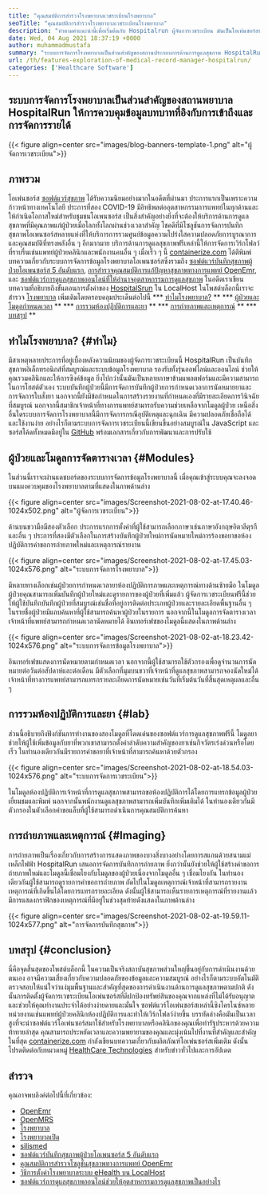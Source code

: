 ```yaml
---
title: "คุณสมบัติการสำรวจโรงพยาบาลเวชระเบียนโรงพยาบาล" 
seoTitle: "คุณสมบัติการสำรวจโรงพยาบาลเวชระเบียนโรงพยาบาล" 
description: "ทำตามคำแนะนำนี้เพื่อเริ่มต้นกับ Hospitalrun ผู้จัดการเวชระเบียน มันเป็นโอเพ่นซอร์สหลายภาษาและทำให้กระบวนการสำคัญหลายอย่างโดยอัตโนมัติ" 
date: Wed, 04 Aug 2021 18:37:19 +0000
author: muhammadmustafa
summary: "ระบบการจัดการโรงพยาบาลเป็นส่วนสำคัญของสถานประกอบการด้านการดูแลสุขภาพ HospitalRun ให้การควบคุมข้อมูลบทบาทที่อิงกับการเข้าถึงและการจัดการรายได้" 
url: /th/features-exploration-of-medical-record-manager-hospitalrun/
categories: ['Healthcare Software']
---
```


## ระบบการจัดการโรงพยาบาลเป็นส่วนสำคัญของสถานพยาบาล HospitalRun ให้การควบคุมข้อมูลบทบาทที่อิงกับการเข้าถึงและการจัดการรายได้

{{< figure align=center src="images/blog-banners-template-1.png" alt="ผู้จัดการเวชระเบียน">}}


## ภาพรวม
โอเพ่นซอร์ส [ซอฟต์แวร์สุขภาพ][1] ได้รับความนิยมอย่างมากในอดีตที่ผ่านมา ประการแรกเป็นเพราะความก้าวหน้าทางเทคโนโลยี ประการที่สอง COVID-19 มีอิทธิพลต่ออุตสาหกรรมการแพทย์ในทุกด้านและให้กำเนิดโอกาสใหม่สำหรับชุมชนโอเพนซอร์ส เป็นสิ่งสำคัญอย่างยิ่งที่จะต้องให้บริการด้านการดูแลสุขภาพที่มีคุณภาพแก่ผู้ป่วยเมื่อโลกทั้งโลกผ่านช่วงเวลาสำคัญ โชคดีที่มีโซลูชันการจัดการบันทึกสุขภาพโอเพนซอร์สหลายแห่งที่ให้บริการการรวมศูนย์ข้อมูลความโปร่งใสความปลอดภัยการบูรณาการและคุณสมบัติที่ทรงพลังอื่น ๆ อีกมากมาย บริการด้านการดูแลสุขภาพฟรีเหล่านี้ให้การจัดการเวิร์กโฟลว์ที่ราบรื่นเช่นแพทย์ผู้ป่วยคลินิกและพนักงานคนอื่น ๆ เมื่อเร็ว ๆ นี้ [containerize.com][2] ได้ตีพิมพ์บทความเกี่ยวกับระบบการจัดการข้อมูลโรงพยาบาลโอเพนซอร์สซึ่งรวมถึง [ซอฟต์แวร์บันทึกสุขภาพผู้ป่วยโอเพนซอร์ส 5 อันดับแรก][3], [การสำรวจคุณสมบัติการแก้ปัญหาสุขภาพทางการแพทย์ OpenEmr][4], และ [ซอฟต์แวร์การดูแลสุขภาพออนไลน์ที่ให้อำนาจอุตสาหกรรมการดูแลสุขภาพ][5]
ในอดีตเราเขียนบทความที่อธิบายถึงขั้นตอนการตั้งค่าของ [HospitalSrun][6] ใน LocalHost ในโพสต์บล็อกนี้เราจะสำรวจ [โรงพยาบาล][6] เพิ่มเติมโดยครอบคลุมประเด็นต่อไปนี้
  *** [ทำไมโรงพยาบาล?][7] **
  *** [ผู้ป่วยและโมดูลกำหนดเวลา][8] **
  *** [การรวมห้องปฏิบัติการและยา][9] **
  *** [การถ่ายภาพและเหตุการณ์][10] **
  *** [บทสรุป][11] **

## ทำไมโรงพยาบาล? {#ทำไม}
มีสาเหตุหลายประการที่อยู่เบื้องหลังความนิยมของผู้จัดการเวชระเบียนนี้ HospitalRun เป็นบันทึกสุขภาพอิเล็กทรอนิกส์ที่สมบูรณ์และระบบข้อมูลโรงพยาบาล รองรับทั้งรุ่นออฟไลน์และออนไลน์ ช่วยให้คุณรวมคลินิกและให้การซิงค์ข้อมูล ยิ่งไปกว่านั้นมันเป็นหลายภาษาข้ามแพลตฟอร์มและมีความสามารถในการโฮสต์ตัวเอง ระบบบันทึกผู้ป่วยนี้มีการจัดการบันทึกผู้ป่วยการกำหนดเวลาการนัดหมายยาและการจัดการใบสั่งยา นอกจากนี้ยังมีข้อกำหนดในการสร้างรายงานที่กำหนดเองที่มีรายละเอียดการวินิจฉัยที่สมบูรณ์ นอกจากนี้สมาชิกเจ้าหน้าที่ทางการแพทย์สามารถรับความช่วยเหลือจากโมดูลผู้ป่วย เหนือสิ่งอื่นใดระบบการจัดการโรงพยาบาลนี้มีการจัดการกรณีอุบัติเหตุและฉุกเฉิน มีความปลอดภัยเชื่อถือได้และใช้งานง่าย อย่างไรก็ตามระบบการจัดการเวชระเบียนนี้เขียนขึ้นอย่างสมบูรณ์ใน JavaScript และซอร์สโค้ดทั้งหมดมีอยู่ใน [GitHub][12] พร้อมเอกสารเกี่ยวกับการพัฒนาและการปรับใช้

## ผู้ป่วยและโมดูลการจัดตารางเวลา {#Modules}
ในส่วนนี้เราจะผ่านแดชบอร์ดของระบบการจัดการข้อมูลโรงพยาบาลนี้ เมื่อคุณเข้าสู่ระบบคุณจะลงจอดบนแผงควบคุมของโรงพยาบาลตามที่แสดงในภาพด้านล่าง

{{< figure align=center src="images/Screenshot-2021-08-02-at-17.40.46-1024x502.png" alt="ผู้จัดการเวชระเบียน">}}

ด้านบนขวามือมีสองตัวเลือก ประการแรกการตั้งค่าที่ผู้ใช้สามารถเลือกภาษาเช่นภาษาอังกฤษอิตาลีตุรกีและอื่น ๆ ประการที่สองมีตัวเลือกในการสร้างบันทึกผู้ป่วยใหม่การนัดหมายใหม่การร้องขอยาขอห้องปฏิบัติการคำขอการถ่ายภาพใหม่และเหตุการณ์รายงาน

{{< figure align=center src="images/Screenshot-2021-08-02-at-17.45.03-1024x576.png" alt="ระบบการจัดการโรงพยาบาล">}}

มีหลายทางเลือกเช่นผู้ป่วยการกำหนดเวลายาห้องปฏิบัติการภาพและเหตุการณ์ทางด้านซ้ายมือ ในโมดูลผู้ป่วยคุณสามารถเพิ่มบันทึกผู้ป่วยใหม่และดูรายการของผู้ป่วยที่เพิ่มแล้ว ผู้จัดการเวชระเบียนฟรีนี้ช่วยให้ผู้ใช้บันทึกบันทึกผู้ป่วยที่สมบูรณ์เช่นชื่อที่อยู่การติดต่อประเภทผู้ป่วยและรายละเอียดพื้นฐานอื่น ๆ ในรายชื่อผู้ป่วยมีแถบค้นหาที่ผู้ใช้สามารถค้นหาผู้ป่วยในรายการ นอกจากนี้ในโมดูลการจัดตารางเวลาเจ้าหน้าที่แพทย์สามารถกำหนดเวลานัดหมายได้ อินเทอร์เฟซของโมดูลนี้แสดงในภาพด้านล่าง

{{< figure align=center src="images/Screenshot-2021-08-02-at-18.23.42-1024x576.png" alt="ระบบการจัดการข้อมูลโรงพยาบาล">}}

อินเทอร์เฟซแสดงการนัดหมายตามกำหนดเวลา นอกจากนี้ผู้ใช้สามารถใช้ตัวกรองเพื่อดูจำนวนการนัดหมายต่อวันต่อสัปดาห์และต่อเดือน มีตัวเลือกที่มุมบนขวาที่เจ้าหน้าที่ดูแลสุขภาพสามารถจองนัดใหม่ได้ เจ้าหน้าที่ทางการแพทย์สามารถแทรกรายละเอียดการนัดหมายเช่นวันที่เริ่มต้นวันที่สิ้นสุดเหตุผลและอื่น ๆ

## การรวมห้องปฏิบัติการและยา {#lab}
ส่วนนี้อธิบายถึงฟังก์ชันการทำงานของสองโมดูลที่โดดเด่นของซอฟต์แวร์การดูแลสุขภาพฟรีนี้ โมดูลยาช่วยให้ผู้ใช้เพิ่มข้อมูลกับยาที่พวกเขาสามารถตั้งค่าลำดับความสำคัญของยาเช่นกิจวัตรเร่งด่วนหรือโดยเร็ว ในทำนองเดียวกันมีรายการคำขอยาที่เจ้าหน้าที่สามารถค้นหาด้วยตัวกรอง

{{< figure align=center src="images/Screenshot-2021-08-02-at-18.54.03-1024x576.png" alt="ระบบการจัดการเวชระเบียน">}}

ในโมดูลห้องปฏิบัติการเจ้าหน้าที่การดูแลสุขภาพสามารถขอห้องปฏิบัติการได้โดยการแทรกข้อมูลผู้ป่วยเยี่ยมชมและพิมพ์ นอกจากนั้นพนักงานดูแลสุขภาพสามารถเพิ่มบันทึกเพิ่มเติมได้ ในทำนองเดียวกันมีตัวกรองในตัวเลือกคำขอแล็บที่ผู้ใช้สามารถดำเนินการคุณสมบัติการค้นหา

## การถ่ายภาพและเหตุการณ์ {#Imaging}
การถ่ายภาพเป็นเรื่องเกี่ยวกับการสร้างการแสดงภาพของบางสิ่งบางอย่างโดยการสแกนด้วยสนามแม่เหล็กไฟฟ้า HospitalRun เสนอการจัดการบันทึกการถ่ายภาพ ยิ่งกว่านั้นยังช่วยให้ผู้ใช้สร้างคำขอการถ่ายภาพใหม่และโมดูลนี้เชื่อมโยงกับโมดูลของผู้ป่วยเนื่องจากโมดูลอื่น ๆ เชื่อมโยงกัน ในทำนองเดียวกันผู้ใช้สามารถดูรายการคำขอการถ่ายภาพ ถัดไปในโมดูลเหตุการณ์เจ้าหน้าที่สามารถรายงานเหตุการณ์ที่เกิดขึ้นได้โดยการแทรกรายละเอียด ดังนั้นผู้ใช้สามารถเห็นรายการเหตุการณ์ที่รายงานแล้ว มีการแสดงกราฟิกของเหตุการณ์ที่มีอยู่ในช่วงสุดท้ายดังแสดงในภาพด้านล่าง

{{< figure align=center src="images/Screenshot-2021-08-02-at-19.59.11-1024x577.png" alt="การจัดการบันทึกสุขภาพ">}}


## บทสรุป {#conclusion}
นี่คือจุดสิ้นสุดของโพสต์บล็อกนี้ ในความเป็นจริงสถาบันสุขภาพส่วนใหญ่ขึ้นอยู่กับการดำเนินงานด้วยตนเอง อาจมีความเสี่ยงเกี่ยวกับความปลอดภัยของข้อมูลและความสมบูรณ์ อย่างไรก็ตามระบบอัตโนมัติตรวจสอบให้แน่ใจว่าแง่มุมพื้นฐานและสำคัญที่สุดของการดำเนินงานด้านการดูแลสุขภาพตามปกติ ดังนั้นการติดตั้งผู้จัดการเวชระเบียนโอเพ่นซอร์สที่ดีปกป้องทรัพย์สินของคุณจากแหล่งที่ไม่ได้รับอนุญาตและช่วยให้คุณทำงานประจำได้อย่างง่ายดายและมั่นใจ ซอฟต์แวร์โอเพ่นซอร์สเหล่านี้ซิงโครไนซ์หลายหน่วยงานเช่นแพทย์ผู้ป่วยคลินิกห้องปฏิบัติการและทำให้เวิร์กโฟลว์ง่ายขึ้น บรรทัดล่างคือมันเป็นเวลาสูงที่จะนำซอฟต์แวร์โอเพ่นซอร์สมาใช้สำหรับโรงพยาบาลหรือคลินิกของคุณเพื่อทำรัฐประหารด้วยความท้าทายล่าสุด คุณสามารถประหยัดเวลาและความพยายามของคุณและมุ่งเน้นไปที่งานที่สำคัญและสำคัญ
ในที่สุด [containerize.com][2] กำลังเขียนบทความเกี่ยวกับผลิตภัณฑ์โอเพ่นซอร์สเพิ่มเติม ดังนั้นโปรดติดต่อกับหมวดหมู่ [HealthCare Technologies][1] สำหรับข่าวทั่วไปและการอัปเดต

## สำรวจ
คุณอาจพบลิงค์ต่อไปนี้ที่เกี่ยวข้อง:
  * [OpenEmr][13]
  * [OpenMRS][14]
  * [โรงพยาบาล][15]
  * [โรงพยาบาลเปิด][16]
  * [silismed][17]
  * [ซอฟต์แวร์บันทึกสุขภาพผู้ป่วยโอเพนซอร์ส 5 อันดับแรก][3]
  * [คุณสมบัติการสำรวจโซลูชั่นสุขภาพทางการแพทย์ OpenEmr][4]
  * [วิธีการตั้งค่าโรงพยาบาลระบบ eHealth บน LocalHost][18]
  * [ซอฟต์แวร์การดูแลสุขภาพออนไลน์ช่วยให้อุตสาหกรรมการดูแลสุขภาพเป็นอย่างไร][5]

  
[1]: https://products.containerize.com/healthcare-technologies/
[2]: https://www.containerize.com/
[3]: https://blog.containerize.com/2021/03/05/top-5-open-source-patient-record-management-software/
[4]: https://blog.containerize.com/healthcare-software/open-source-medical-software-openemr-features/
[5]: https://blog.containerize.com/2021/02/12/how-online-healthcare-software-empowers-healthcare-industry/
[6]: https://products.containerize.com/healthcare-technologies/hospitalrun/
[7]: #why
[8]: #modules
[9]: #lab
[10]: #imaging
[11]: #Conclusion
[12]: https://github.com/HospitalRun/hospitalrun
[13]: https://products.containerize.com/health-care-technologies/openemr
[14]: https://products.containerize.com/health-care-technologies/openmrs
[15]: https://products.containerize.com/healthcare-technologies/hospitalrun
[16]: https://products.containerize.com/healthcare-technologies/open-hospital
[17]: https://products.containerize.com/healthcare-technologies/solismed
[18]: https://blog.containerize.com/healthcare-software/how-to-install-hospitalrun-hospital-management-system/
